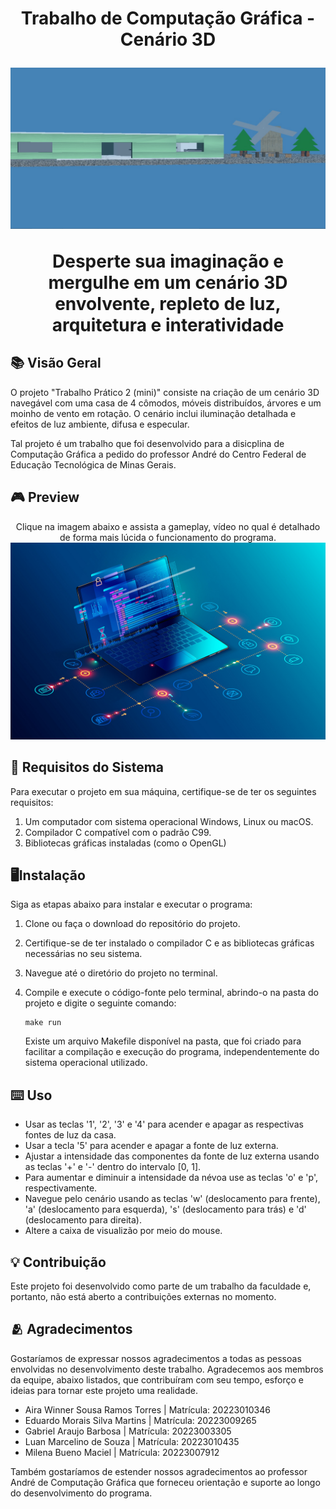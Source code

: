 <h1 align="center">
    <p>Trabalho de Computação Gráfica - Cenário 3D</p>
    <img src="imagens/foto_apresentacao.jpeg">
    <p>Desperte sua imaginação e mergulhe em um cenário 3D envolvente, repleto de luz, arquitetura e interatividade</p>
</h1>

## 📚 Visão Geral

O projeto "Trabalho Prático 2 (mini)" consiste na criação de um cenário 3D navegável com uma casa de 4 cômodos, móveis distribuídos, árvores e um moinho de vento em rotação. O cenário inclui iluminação detalhada e efeitos de luz ambiente, difusa e especular.

Tal projeto é um trabalho que foi desenvolvido para a disicplina de Computação Gráfica a pedido do professor André do Centro Federal de Educação Tecnológica de Minas Gerais.
    
## 🎮 Preview

<p align="center">
    Clique na imagem abaixo e assista a gameplay, vídeo no qual é detalhado de forma mais lúcida o funcionamento do programa.
    <a href="videoDeApresentacao">
        <img src="imagens/foto_apresentacao.jpg" alt="Vídeo de Apresentação do Trabalho">
    </a>
</p>

## 🛑 Requisitos do Sistema

Para executar o projeto em sua máquina, certifique-se de ter os seguintes requisitos:

1. Um computador com sistema operacional Windows, Linux ou macOS.
2. Compilador C compatível com o padrão C99.
3. Bibliotecas gráficas instaladas (como o OpenGL)

## 🖥️Instalação

Siga as etapas abaixo para instalar e executar o programa:

1. Clone ou faça o download do repositório do projeto.

2. Certifique-se de ter instalado o compilador C e as bibliotecas gráficas necessárias no seu sistema.

3. Navegue até o diretório do projeto no terminal.

4. Compile e execute o código-fonte pelo terminal, abrindo-o na pasta do projeto e digite o seguinte comando:

    ```
    make run
    ```
    Existe um arquivo Makefile disponível na pasta, que foi criado para facilitar a compilação e execução do programa, independentemente do sistema operacional utilizado.

## ⌨️ Uso

- Usar as teclas '1', '2', '3' e '4' para acender e apagar as respectivas fontes de luz da casa.
- Usar a tecla '5' para acender e apagar a fonte de luz externa.
- Ajustar a intensidade das componentes da fonte de luz externa usando as teclas '+' e '-' dentro do intervalo [0, 1].
- Para aumentar e diminuir a intensidade da névoa use as teclas 'o' e 'p', respectivamente.
- Navegue pelo cenário usando as teclas 'w' (deslocamento para frente), 'a' (deslocamento para esquerda), 's' (deslocamento para trás) e 'd' (deslocamento para direita).
- Altere a caixa de visualizão por meio do mouse.

## 💡 Contribuição

Este projeto foi desenvolvido como parte de um trabalho da faculdade e, portanto, não está aberto a contribuições externas no momento.

## 🫂 Agradecimentos

Gostaríamos de expressar nossos agradecimentos a todas as pessoas envolvidas no desenvolvimento deste trabalho.
Agradecemos aos membros da equipe, abaixo listados, que contribuíram com seu tempo, esforço e ideias para tornar este projeto uma realidade.

- Aira Winner Sousa Ramos Torres    | Matrícula: 20223010346
- Eduardo Morais Silva Martins      | Matrícula: 20223009265
- Gabriel Araujo Barbosa            | Matrícula: 20223003305
- Luan Marcelino de Souza           | Matrícula: 20223010435 
- Milena Bueno Maciel               | Matrícula: 20223007912

Também gostaríamos de estender nossos agradecimentos ao professor André de Computação Gráfica que forneceu orientação e suporte ao longo do desenvolvimento do programa.
